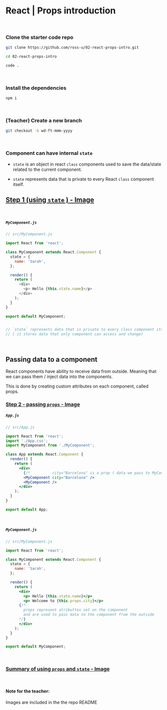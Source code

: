 # React | Props introduction



<br>



### Clone the starter code repo

```bash
git clone https://github.com/ross-u/02-react-props-intro.git

cd 02-react-props-intro

code .
```





<br>



### Install the dependencies

```bash
npm i
```





<br>



### (Teacher) Create a new branch

```bash
git checkout -b wd-ft-mmm-yyyy
```





<br>



### Component can have internal `state` 

- `state` is an object  in react `class` components used to save the data/state related to the current component.

- `state` represents data that is private to every React `class` component itself.





## [Step 1 (using `state` ) - Image](https://i.imgur.com/v896ecx.jpg)

<br>



##### `MyComponent.js`

```js
// src/MyComponent.js

import React from 'react';

class MyComponent extends React.Component {
  state = {
    name: 'Sarah',
  };

  render() {
    return (
      <div>
        <p> Hello {this.state.name}</p>
      </div>
    );
  }
}

export default MyComponent;


// `state` represents data that is private to every class component itself
// ( it stores data that only component can access and change)

```



<br>



## Passing data to a component



React components have ability to receive data from outside. Meaning that we can pass them / inject data into the components.

This is done by creating custom attributes on each component, called props.





### [Step 2 - passing `props` - Image](https://i.imgur.com/ZquC84W.jpg)



##### `App.js`

```jsx
// src/App.js

import React from 'react';
import './App.css';
import MyComponent from './MyComponent';

class App extends React.Component {
  render() {
    return (
      <div>
        {/*          city="Barcelona" is a prop ( data we pass to MyComponent )  */}
        <MyComponent city="Barcelona" />	
        <MyComponent />
      </div>
    );
  }
}

export default App;
```





<br>



##### `MyComponent.js`

```jsx
// src/MyComponent.js

import React from 'react';

class MyComponent extends React.Component {
  state = {
    name: 'Sarah',
  };

  render() {
    return (
      <div>
        <p> Hello {this.state.name}</p>
        <p> Welcome to {this.props.city}</p>  
      {/*  
        props represent atributtes set on the component
      	and are used to pass data to the component from the outside  
      */}
      </div>
    );
  }
}

export default MyComponent;
```





<br>



### [Summary of using `props` and `state` - Image](https://i.imgur.com/ju1Ulxq.jpg)



<br>

#### Note for the teacher:

Images are included in the the repo README



<br>